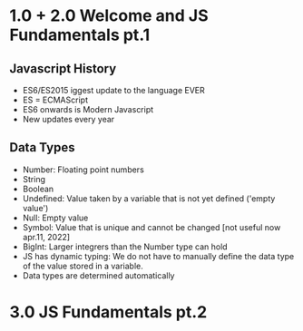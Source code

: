 # 1.0 + 2.0 Welcome and JS Fundamentals pt.1

## Javascript History
- ES6/ES2015 iggest update to the language EVER
- ES = ECMAScript
- ES6 onwards is Modern Javascript
- New updates every year

## Data Types
- Number: Floating point numbers
- String
- Boolean
- Undefined: Value taken by a variable that is not yet defined ('empty value')
- Null: Empty value
- Symbol: Value that is unique and cannot be changed [not useful now apr.11, 2022]
- BigInt: Larger integrers than the Number type can hold
- JS has dynamic typing: We do not have to manually define the data type of the value stored in a variable. 
- Data types are determined automatically

# 3.0 JS Fundamentals pt.2

